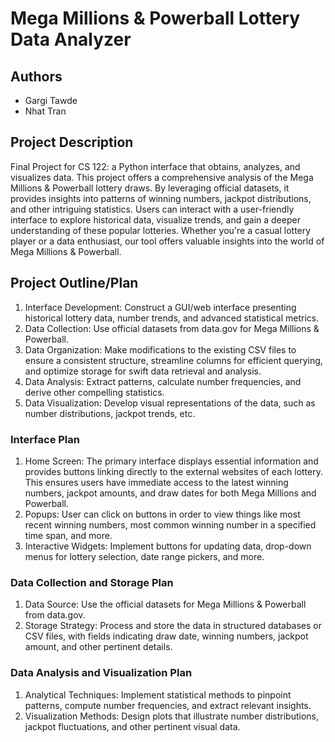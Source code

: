 # Mega Millions & Powerball Lottery Data Analyzer
## Authors
- Gargi Tawde
- Nhat Tran
## Project Description
Final Project for CS 122: a Python interface that obtains, analyzes, and visualizes data.
This project offers a comprehensive analysis of the Mega Millions & Powerball lottery draws. By leveraging official datasets, it provides insights into patterns of winning numbers, jackpot distributions, and other intriguing statistics. Users can interact with a user-friendly interface to explore historical data, visualize trends, and gain a deeper understanding of these popular lotteries. Whether you're a casual lottery player or a data enthusiast, our tool offers valuable insights into the world of Mega Millions & Powerball.
## Project Outline/Plan
1. Interface Development: Construct a GUI/web interface presenting historical lottery data, number trends, and advanced statistical metrics.
2. Data Collection: Use official datasets from data.gov for Mega Millions & Powerball.
3. Data Organization: Make modifications to the existing CSV files to ensure a consistent structure, streamline columns for efficient querying, and optimize storage for swift data retrieval and analysis.
4. Data Analysis: Extract patterns, calculate number frequencies, and derive other compelling statistics.
5. Data Visualization: Develop visual representations of the data, such as number distributions, jackpot trends, etc.
### Interface Plan
1. Home Screen: The primary interface displays essential information and provides buttons linking directly to the external websites of each lottery. This ensures users have immediate access to the latest winning numbers, jackpot amounts, and draw dates for both Mega Millions and Powerball.
2. Popups: User can click on buttons in order to view things like most recent winning numbers, most common winning number in a specified time span, and more.
3. Interactive Widgets: Implement buttons for updating data, drop-down menus for lottery selection, date range pickers, and more.
### Data Collection and Storage Plan
1. Data Source: Use the official datasets for Mega Millions & Powerball from data.gov.
2. Storage Strategy: Process and store the data in structured databases or CSV files, with fields indicating draw date, winning numbers, jackpot amount, and other pertinent details.
### Data Analysis and Visualization Plan
1. Analytical Techniques: Implement statistical methods to pinpoint patterns, compute number frequencies, and extract relevant insights.
2. Visualization Methods: Design plots that illustrate number distributions, jackpot fluctuations, and other pertinent visual data.
